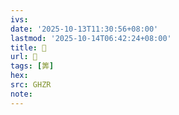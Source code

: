 ```yaml
---
ivs:
date: '2025-10-13T11:30:56+08:00'
lastmod: '2025-10-14T06:42:24+08:00'
title: 󰧫
url: 󰧫
tags: [筭]
hex: 
src: GHZR
note:
---
```

